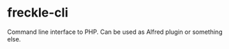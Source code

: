 freckle-cli
===========

Command line interface to PHP. Can be used as Alfred plugin or something else.